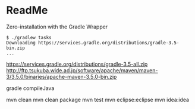 # ReadMe

Zero-installation with the Gradle Wrapper

```
$ ./gradlew tasks
Downloading https://services.gradle.org/distributions/gradle-3.5-bin.zip
...
```

https://services.gradle.org/distributions/gradle-3.5-all.zip
http://ftp.tsukuba.wide.ad.jp/software/apache/maven/maven-3/3.5.0/binaries/apache-maven-3.5.0-bin.zip

gradle compileJava

mvn clean
mvn clean package
mvn test
mvn eclipse:eclipse
mvn idea:idea


